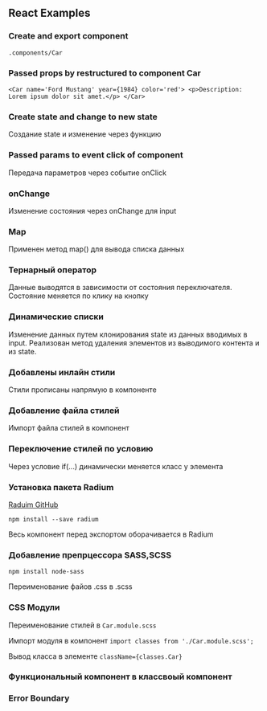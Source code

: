 ## React Examples

### Create and export component 
`.components/Car`

### Passed props by restructured to component Car
`<Car name='Ford Mustang' year={1984} color='red'>
    <p>Description: Lorem ipsum dolor sit amet.</p>
</Car>`

### Create state and change to new state
Создание state и изменение через функцию

### Passed params to event click of component
Передача параметров через событие onClick

### onChange
Изменение состояния через onChange для input

### Map
Применен метод map() для вывода списка данных

### Тернарный оператор  
Данные выводятся в зависимости от состояния переключателя. Состояние меняется по клику на кнопку

### Динамические списки
Изменение данных путем клонирования state из данных вводимых в input.
Реализован метод удаления элементов из выводимого контента и из state. 

### Добавлены инлайн стили
Стили прописаны напрямую в компоненте

### Добавление файла стилей
Импорт файла стилей в компонент

### Переключение стилей по условию
Через условие if(...) динамически меняется класс у элемента

### Установка пакета Radium
[Raduim GitHub](https://github.com/FormidableLabs/radium) 

`npm install --save radium`

Весь компонент перед экспортом оборачивается в Radium

### Добавление препрцессора SASS,SCSS
`npm install node-sass`

Переименование файов .css в .scss

### CSS Модули
Переименование стилей в `Car.module.scss`

Импорт модуля в компонент `import classes from './Car.module.scss';`

Вывод класса в элементе `className={classes.Car}`

### Функциональный компонент в классвоый компонент

### Error Boundary